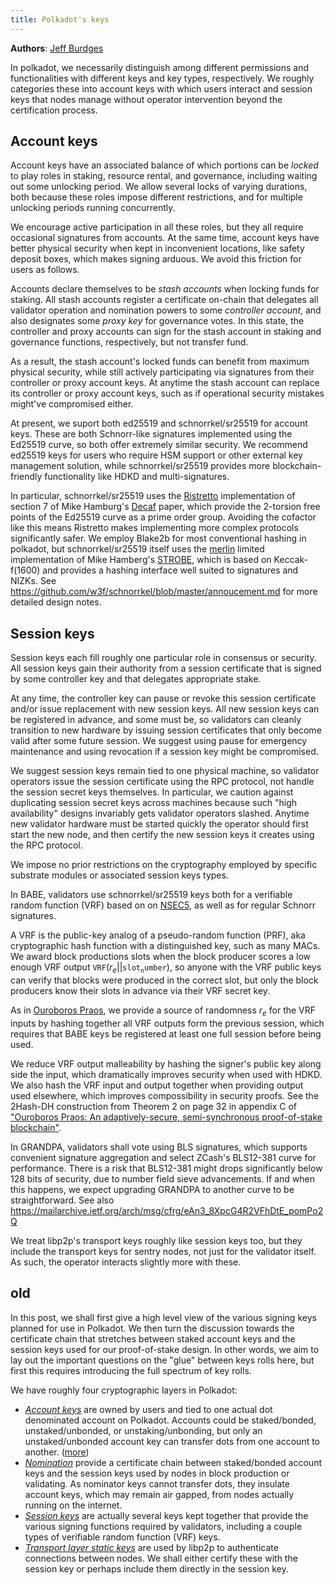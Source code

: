 ```yaml
---
title: Polkadot's keys
---
```


**Authors**: [Jeff Burdges](/team_members/jeff.md)

In polkadot, we necessarily distinguish among different permissions and functionalities with different keys and key types, respectively.  We roughly categories these into account keys with which users interact and session keys that nodes manage without operator intervention beyond the certification process.

## Account keys

Account keys have an associated balance of which portions can be _locked_ to play roles in staking, resource rental, and governance, including waiting out some unlocking period.  We allow several locks of varying durations, both because these roles impose different restrictions, and for multiple unlocking periods running concurrently.

We encourage active participation in all these roles, but they all require occasional signatures from accounts.  At the same time, account keys have better physical security when kept in inconvenient locations, like safety deposit boxes, which makes signing arduous.  We avoid this friction for users as follows.

Accounts declare themselves to be _stash accounts_ when locking funds for staking.  All stash accounts register a certificate on-chain that delegates all validator operation and nomination powers to some _controller account_, and also designates some _proxy key_ for governance votes.  In this state, the controller and proxy accounts can sign for the stash account in staking and governance functions, respectively, but not transfer fund.

As a result, the stash account's locked funds can benefit from maximum physical security, while still actively participating via signatures from their controller or proxy account keys.  At anytime the stash account can replace its controller or proxy account keys, such as if operational security mistakes might've compromised either.

At present, we suport both ed25519 and schnorrkel/sr25519 for account keys.  These are both Schnorr-like signatures implemented using the Ed25519 curve, so both offer extremely similar security.  We recommend ed25519 keys for users who require HSM support or other external key management solution, while schnorrkel/sr25519 provides more blockchain-friendly functionality like HDKD and multi-signatures.

In particular, schnorrkel/sr25519 uses the [Ristretto](https://doc.dalek.rs/curve25519_dalek/ristretto/index.html) implementation of section 7 of Mike Hamburg's [Decaf](https://eprint.iacr.org/2015/673.pdf) paper, which provide the 2-torsion free points of the Ed25519 curve as a prime order group.  Avoiding the cofactor like this means Ristretto makes implementing more complex protocols significantly safer.  We employ Blake2b for most conventional hashing in polkadot, but schnorrkel/sr25519 itself uses the [merlin](https://doc.dalek.rs/merlin/index.html) limited implementation of Mike Hamberg's [STROBE](http://strobe.sourceforge.io/), which is based on Keccak-f(1600) and provides a hashing interface well suited to signatures and NIZKs.  See https://github.com/w3f/schnorrkel/blob/master/annoucement.md for more detailed design notes.

## Session keys

Session keys each fill roughly one particular role in consensus or security.  All session keys gain their authority from a session certificate that is signed by some controller key and that delegates appropriate stake.

At any time, the controller key can pause or revoke this session certificate and/or issue replacement with new session keys.  All new session keys can be registered in advance, and some must be, so validators can cleanly transition to new hardware by issuing session certificates that only become valid after some future session.  We suggest using pause for emergency maintenance and using revocation if a session key might be compromised.

We suggest session keys remain tied to one physical machine, so validator operators issue the session certificate using the RPC protocol, not handle the session secret keys themselves.   In particular, we caution against duplicating session secret keys across machines because such "high availability" designs invariably gets validator operators slashed.  Anytime new validator hardware must be started quickly the operator should first start the new node, and then certify the new session keys it creates using the RPC protocol.


We impose no prior restrictions on the cryptography employed by specific substrate modules or associated session keys types.

In BABE, validators use schnorrkel/sr25519 keys both for a verifiable random function (VRF) based on on [NSEC5](https://eprint.iacr.org/2017/099.pdf), as well as for regular Schnorr signatures.

A VRF is the public-key analog of a pseudo-random function (PRF), aka cryptographic hash function with a distinguished key, such as many MACs.  We award block productions slots when the block producer scores a low enough VRF output $\mathtt{VRF}(r_e || \mathtt{slot_number} )$, so anyone with the VRF public keys can verify that blocks were produced in the correct slot, but only the block producers know their slots in advance via their VRF secret key.

As in [Ouroboros Praos](https://eprint.iacr.org/2017/573.pdf), we provide a source of randomness $r_e$ for the VRF inputs by hashing together all VRF outputs form the previous session, which requires that BABE keys be registered at least one full session before being used.

We reduce VRF output malleability by hashing the signer's public key along side the input, which dramatically improves security when used with HDKD.  We also hash the VRF input and output together when providing output used elsewhere, which improves compossibility in security proofs. See the 2Hash-DH construction from Theorem 2 on page 32 in appendix C of ["Ouroboros Praos: An adaptively-secure, semi-synchronous proof-of-stake blockchain"](https://eprint.iacr.org/2017/573.pdf).

In GRANDPA, validators shall vote using BLS signatures, which supports convenient signature aggregation and select ZCash's BLS12-381 curve for performance.  There is a risk that BLS12-381 might drops significantly below 128 bits of security, due to number field sieve advancements.  If and when this happens, we expect upgrading GRANDPA to another curve to be straightforward.  See also https://mailarchive.ietf.org/arch/msg/cfrg/eAn3_8XpcG4R2VFhDtE_pomPo2Q


We treat libp2p's transport keys roughly like session keys too, but they include the transport keys for sentry nodes, not just for the validator itself.  As such, the operator interacts slightly more with these.




## old

In this post, we shall first give a high level view of the various signing keys planned for use in Polkadot.  We then turn the discussion towards the certificate chain that stretches between staked account keys and the session keys used for our proof-of-stake design.  In other words, we aim to lay out the important questions on the "glue" between keys rolls here, but first this requires introducing the full spectrum of key rolls.

We have roughly four cryptographic layers in Polkadot:

 - [*Account keys*](1-accounts.md) are owned by users and tied to one actual dot denominated account on Polkadot.  Accounts could be staked/bonded, unstaked/unbonded, or unstaking/unbonding, but only an unstaked/unbonded account key can transfer dots from one account to another.  ([more](1-accounts-more.md))
 - [*Nomination*](2-staking.md) provide a certificate chain between staked/bonded account keys and the session keys used by nodes in block production or validating.  As nominator keys cannot transfer dots, they insulate account keys, which may remain air gapped, from nodes actually running on the internet.
 - [*Session keys*](3-session.md) are actually several keys kept together that provide the various signing functions required by validators, including a couple types of verifiable random function (VRF) keys.
 - [*Transport layer static keys*](https://forum.web3.foundation/t/transport-layer-authentication-libp2ps-secio/69) are used by libp2p to authenticate connections between nodes.  We shall either certify these with the session key or perhaps include them directly in the session key.


